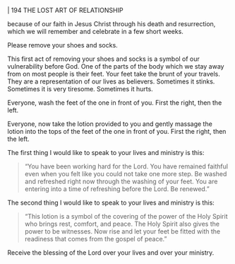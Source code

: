 | 194 THE LOST ART OF RELATIONSHIP


because of our faith in Jesus Christ through his death and resurrection,
which we will remember and celebrate in a few short weeks.

Please remove your shoes and socks.

This first act of removing your shoes and socks is a symbol of our
vulnerability before God. One of the parts of the body which we stay
away from on most people is their feet. Your feet take the brunt of your
travels. They are a representation of our lives as believers. Sometimes it
stinks. Sometimes it is very tiresome. Sometimes it hurts.

Everyone, wash the feet of the one in front of you. First the right,
then the left.

Everyone, now take the lotion provided to you and gently massage
the lotion into the tops of the feet of the one in front of you. First the
right, then the left.

The first thing I would like to speak to your lives and ministry is
this:

> “You have been working hard for the Lord. You
> have remained faithful even when you felt like
> you could not take one more step. Be washed and
> refreshed right now through the washing of your
> feet. You are entering into a time of refreshing
> before the Lord. Be renewed.”

The second thing I would like to speak to your lives and ministry
is this:

> “This lotion is a symbol of the covering of the
> power of the Holy Spirit who brings rest, comfort,
> and peace. The Holy Spirit also gives the power to
> be witnesses. Now rise and let your feet be fitted
> with the readiness that comes from the gospel of
> peace.”

Receive the blessing of the Lord over your lives and over your
ministry.